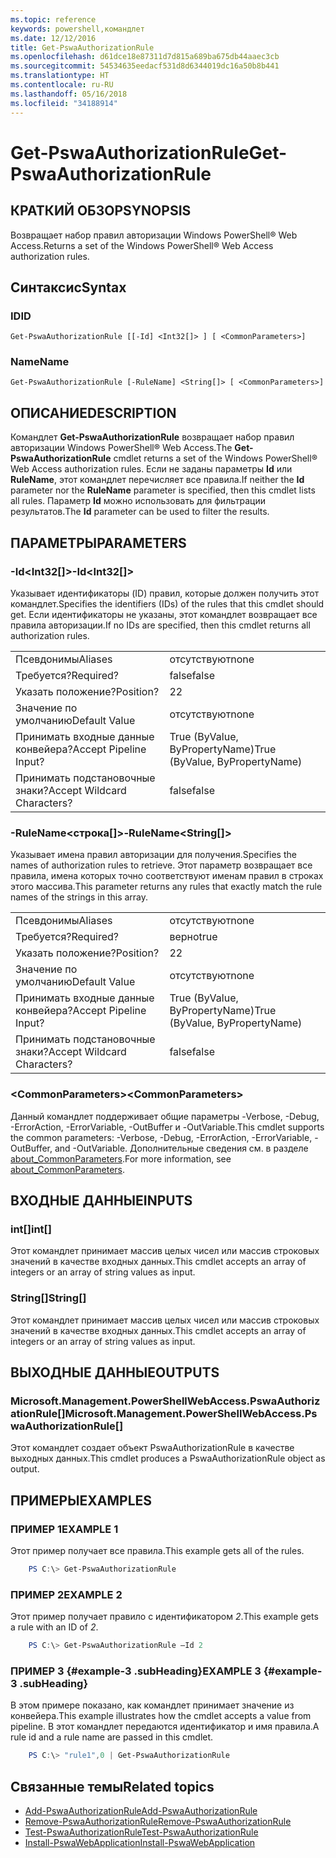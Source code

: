 ```yaml
---
ms.topic: reference
keywords: powershell,командлет
ms.date: 12/12/2016
title: Get-PswaAuthorizationRule
ms.openlocfilehash: d61dce18e87311d7d815a689ba675db44aaec3cb
ms.sourcegitcommit: 54534635eedacf531d8d6344019dc16a50b8b441
ms.translationtype: HT
ms.contentlocale: ru-RU
ms.lasthandoff: 05/16/2018
ms.locfileid: "34188914"
---
```

# <a name="get-pswaauthorizationrule"></a><span data-ttu-id="c001b-103">Get-PswaAuthorizationRule</span><span class="sxs-lookup"><span data-stu-id="c001b-103">Get-PswaAuthorizationRule</span></span>

## <a name="synopsis"></a><span data-ttu-id="c001b-104">КРАТКИЙ ОБЗОР</span><span class="sxs-lookup"><span data-stu-id="c001b-104">SYNOPSIS</span></span>

<span data-ttu-id="c001b-105">Возвращает набор правил авторизации Windows PowerShell® Web Access.</span><span class="sxs-lookup"><span data-stu-id="c001b-105">Returns a set of the Windows PowerShell® Web Access authorization rules.</span></span>

## <a name="syntax"></a><span data-ttu-id="c001b-106">Синтаксис</span><span class="sxs-lookup"><span data-stu-id="c001b-106">Syntax</span></span>

### <a name="id"></a><span data-ttu-id="c001b-107">ID</span><span class="sxs-lookup"><span data-stu-id="c001b-107">ID</span></span>
```
Get-PswaAuthorizationRule [[-Id] <Int32[]> ] [ <CommonParameters>]
```

### <a name="name"></a><span data-ttu-id="c001b-108">Name</span><span class="sxs-lookup"><span data-stu-id="c001b-108">Name</span></span>
```
Get-PswaAuthorizationRule [-RuleName] <String[]> [ <CommonParameters>]
```

## <a name="description"></a><span data-ttu-id="c001b-109">ОПИСАНИЕ</span><span class="sxs-lookup"><span data-stu-id="c001b-109">DESCRIPTION</span></span>

<span data-ttu-id="c001b-110">Командлет **Get-PswaAuthorizationRule** возвращает набор правил авторизации Windows PowerShell® Web Access.</span><span class="sxs-lookup"><span data-stu-id="c001b-110">The **Get-PswaAuthorizationRule** cmdlet returns a set of the Windows PowerShell® Web Access authorization rules.</span></span>
<span data-ttu-id="c001b-111">Если не заданы параметры **Id** или **RuleName**, этот командлет перечисляет все правила.</span><span class="sxs-lookup"><span data-stu-id="c001b-111">If neither the **Id** parameter nor the **RuleName** parameter is specified, then this cmdlet lists all rules.</span></span> <span data-ttu-id="c001b-112">Параметр **Id** можно использовать для фильтрации результатов.</span><span class="sxs-lookup"><span data-stu-id="c001b-112">The **Id** parameter can be used to filter the results.</span></span>

## <a name="parameters"></a><span data-ttu-id="c001b-113">ПАРАМЕТРЫ</span><span class="sxs-lookup"><span data-stu-id="c001b-113">PARAMETERS</span></span>

### <a name="-idltint32gt"></a><span data-ttu-id="c001b-114">-Id&lt;Int32\[\]&gt;</span><span class="sxs-lookup"><span data-stu-id="c001b-114">-Id&lt;Int32\[\]&gt;</span></span>

<span data-ttu-id="c001b-115">Указывает идентификаторы (ID) правил, которые должен получить этот командлет.</span><span class="sxs-lookup"><span data-stu-id="c001b-115">Specifies the identifiers (IDs) of the rules that this cmdlet should get.</span></span> <span data-ttu-id="c001b-116">Если идентификаторы не указаны, этот командлет возвращает все правила авторизации.</span><span class="sxs-lookup"><span data-stu-id="c001b-116">If no IDs are specified, then this cmdlet returns all authorization rules.</span></span>

|||
|-|-|
| <span data-ttu-id="c001b-117">Псевдонимы</span><span class="sxs-lookup"><span data-stu-id="c001b-117">Aliases</span></span>                              | <span data-ttu-id="c001b-118">отсутствуют</span><span class="sxs-lookup"><span data-stu-id="c001b-118">none</span></span>                                 |
| <span data-ttu-id="c001b-119">Требуется?</span><span class="sxs-lookup"><span data-stu-id="c001b-119">Required?</span></span>                            | <span data-ttu-id="c001b-120">false</span><span class="sxs-lookup"><span data-stu-id="c001b-120">false</span></span>                                |
| <span data-ttu-id="c001b-121">Указать положение?</span><span class="sxs-lookup"><span data-stu-id="c001b-121">Position?</span></span>                            | <span data-ttu-id="c001b-122">2</span><span class="sxs-lookup"><span data-stu-id="c001b-122">2</span></span>                                    |
| <span data-ttu-id="c001b-123">Значение по умолчанию</span><span class="sxs-lookup"><span data-stu-id="c001b-123">Default Value</span></span>                        | <span data-ttu-id="c001b-124">отсутствуют</span><span class="sxs-lookup"><span data-stu-id="c001b-124">none</span></span>                                 |
| <span data-ttu-id="c001b-125">Принимать входные данные конвейера?</span><span class="sxs-lookup"><span data-stu-id="c001b-125">Accept Pipeline Input?</span></span>               | <span data-ttu-id="c001b-126">True (ByValue, ByPropertyName)</span><span class="sxs-lookup"><span data-stu-id="c001b-126">True (ByValue, ByPropertyName)</span></span>       |
| <span data-ttu-id="c001b-127">Принимать подстановочные знаки?</span><span class="sxs-lookup"><span data-stu-id="c001b-127">Accept Wildcard Characters?</span></span>          | <span data-ttu-id="c001b-128">false</span><span class="sxs-lookup"><span data-stu-id="c001b-128">false</span></span>                                |

### <a name="-rulenameltstringgt"></a><span data-ttu-id="c001b-129">-RuleName&lt;строка\[\]&gt;</span><span class="sxs-lookup"><span data-stu-id="c001b-129">-RuleName&lt;String\[\]&gt;</span></span>

<span data-ttu-id="c001b-130">Указывает имена правил авторизации для получения.</span><span class="sxs-lookup"><span data-stu-id="c001b-130">Specifies the names of authorization rules to retrieve.</span></span> <span data-ttu-id="c001b-131">Этот параметр возвращает все правила, имена которых точно соответствуют именам правил в строках этого массива.</span><span class="sxs-lookup"><span data-stu-id="c001b-131">This parameter returns any rules that exactly match the rule names of the strings in this array.</span></span>

|||
|-|-|
| <span data-ttu-id="c001b-132">Псевдонимы</span><span class="sxs-lookup"><span data-stu-id="c001b-132">Aliases</span></span>                              | <span data-ttu-id="c001b-133">отсутствуют</span><span class="sxs-lookup"><span data-stu-id="c001b-133">none</span></span>                                 |
| <span data-ttu-id="c001b-134">Требуется?</span><span class="sxs-lookup"><span data-stu-id="c001b-134">Required?</span></span>                            | <span data-ttu-id="c001b-135">верно</span><span class="sxs-lookup"><span data-stu-id="c001b-135">true</span></span>                                 |
| <span data-ttu-id="c001b-136">Указать положение?</span><span class="sxs-lookup"><span data-stu-id="c001b-136">Position?</span></span>                            | <span data-ttu-id="c001b-137">2</span><span class="sxs-lookup"><span data-stu-id="c001b-137">2</span></span>                                    |
| <span data-ttu-id="c001b-138">Значение по умолчанию</span><span class="sxs-lookup"><span data-stu-id="c001b-138">Default Value</span></span>                        | <span data-ttu-id="c001b-139">отсутствуют</span><span class="sxs-lookup"><span data-stu-id="c001b-139">none</span></span>                                 |
| <span data-ttu-id="c001b-140">Принимать входные данные конвейера?</span><span class="sxs-lookup"><span data-stu-id="c001b-140">Accept Pipeline Input?</span></span>               | <span data-ttu-id="c001b-141">True (ByValue, ByPropertyName)</span><span class="sxs-lookup"><span data-stu-id="c001b-141">True (ByValue, ByPropertyName)</span></span>       |
| <span data-ttu-id="c001b-142">Принимать подстановочные знаки?</span><span class="sxs-lookup"><span data-stu-id="c001b-142">Accept Wildcard Characters?</span></span>          | <span data-ttu-id="c001b-143">false</span><span class="sxs-lookup"><span data-stu-id="c001b-143">false</span></span>                                |

### <a name="ltcommonparametersgt"></a><span data-ttu-id="c001b-144">&lt;CommonParameters&gt;</span><span class="sxs-lookup"><span data-stu-id="c001b-144">&lt;CommonParameters&gt;</span></span>

<span data-ttu-id="c001b-145">Данный командлет поддерживает общие параметры -Verbose, -Debug, -ErrorAction, -ErrorVariable, -OutBuffer и -OutVariable.</span><span class="sxs-lookup"><span data-stu-id="c001b-145">This cmdlet supports the common parameters: -Verbose, -Debug, -ErrorAction, -ErrorVariable, -OutBuffer, and -OutVariable.</span></span>
<span data-ttu-id="c001b-146">Дополнительные сведения см. в разделе [about_CommonParameters](http://go.microsoft.com/fwlink/p/?LinkID=113216).</span><span class="sxs-lookup"><span data-stu-id="c001b-146">For more information, see [about_CommonParameters](http://go.microsoft.com/fwlink/p/?LinkID=113216).</span></span>

## <a name="inputs"></a><span data-ttu-id="c001b-147">ВХОДНЫЕ ДАННЫЕ</span><span class="sxs-lookup"><span data-stu-id="c001b-147">INPUTS</span></span>

### <a name="int"></a><span data-ttu-id="c001b-148">int\[\]</span><span class="sxs-lookup"><span data-stu-id="c001b-148">int\[\]</span></span>

<span data-ttu-id="c001b-149">Этот командлет принимает массив целых чисел или массив строковых значений в качестве входных данных.</span><span class="sxs-lookup"><span data-stu-id="c001b-149">This cmdlet accepts an array of integers or an array of string values as input.</span></span>

### <a name="string"></a><span data-ttu-id="c001b-150">String\[\]</span><span class="sxs-lookup"><span data-stu-id="c001b-150">String\[\]</span></span>

<span data-ttu-id="c001b-151">Этот командлет принимает массив целых чисел или массив строковых значений в качестве входных данных.</span><span class="sxs-lookup"><span data-stu-id="c001b-151">This cmdlet accepts an array of integers or an array of string values as input.</span></span>

## <a name="outputs"></a><span data-ttu-id="c001b-152">ВЫХОДНЫЕ ДАННЫЕ</span><span class="sxs-lookup"><span data-stu-id="c001b-152">OUTPUTS</span></span>

### <a name="microsoftmanagementpowershellwebaccesspswaauthorizationrule"></a><span data-ttu-id="c001b-153">Microsoft.Management.PowerShellWebAccess.PswaAuthorizationRule\[\]</span><span class="sxs-lookup"><span data-stu-id="c001b-153">Microsoft.Management.PowerShellWebAccess.PswaAuthorizationRule\[\]</span></span>

<span data-ttu-id="c001b-154">Этот командлет создает объект PswaAuthorizationRule в качестве выходных данных.</span><span class="sxs-lookup"><span data-stu-id="c001b-154">This cmdlet produces a PswaAuthorizationRule object as output.</span></span>


## <a name="examples"></a><span data-ttu-id="c001b-155">ПРИМЕРЫ</span><span class="sxs-lookup"><span data-stu-id="c001b-155">EXAMPLES</span></span>

### <a name="example-1"></a><span data-ttu-id="c001b-156">ПРИМЕР 1</span><span class="sxs-lookup"><span data-stu-id="c001b-156">EXAMPLE 1</span></span>

<span data-ttu-id="c001b-157">Этот пример получает все правила.</span><span class="sxs-lookup"><span data-stu-id="c001b-157">This example gets all of the rules.</span></span>

```PowerShell
    PS C:\> Get-PswaAuthorizationRule
```

### <a name="example-2"></a><span data-ttu-id="c001b-158">ПРИМЕР 2</span><span class="sxs-lookup"><span data-stu-id="c001b-158">EXAMPLE 2</span></span>

<span data-ttu-id="c001b-159">Этот пример получает правило с идентификатором *2*.</span><span class="sxs-lookup"><span data-stu-id="c001b-159">This example gets a rule with an ID of *2*.</span></span>

```PowerShell
    PS C:\> Get-PswaAuthorizationRule –Id 2
```

### <a name="example-3-example-3-subheading"></a><span data-ttu-id="c001b-160">ПРИМЕР 3 {#example-3 .subHeading}</span><span class="sxs-lookup"><span data-stu-id="c001b-160">EXAMPLE 3 {#example-3 .subHeading}</span></span>

<span data-ttu-id="c001b-161">В этом примере показано, как командлет принимает значение из конвейера.</span><span class="sxs-lookup"><span data-stu-id="c001b-161">This example illustrates how the cmdlet accepts a value from pipeline.</span></span>
<span data-ttu-id="c001b-162">В этот командлет передаются идентификатор и имя правила.</span><span class="sxs-lookup"><span data-stu-id="c001b-162">A rule id and a rule name are passed in this cmdlet.</span></span>

```PowerShell
    PS C:\> "rule1",0 | Get-PswaAuthorizationRule
```

## <a name="related-topics"></a><span data-ttu-id="c001b-163">Связанные темы</span><span class="sxs-lookup"><span data-stu-id="c001b-163">Related topics</span></span>

- [<span data-ttu-id="c001b-164">Add-PswaAuthorizationRule</span><span class="sxs-lookup"><span data-stu-id="c001b-164">Add-PswaAuthorizationRule</span></span>](add-pswaauthorizationrule.md)
- [<span data-ttu-id="c001b-165">Remove-PswaAuthorizationRule</span><span class="sxs-lookup"><span data-stu-id="c001b-165">Remove-PswaAuthorizationRule</span></span>](remove-pswaauthorizationrule.md)
- [<span data-ttu-id="c001b-166">Test-PswaAuthorizationRule</span><span class="sxs-lookup"><span data-stu-id="c001b-166">Test-PswaAuthorizationRule</span></span>](test-pswaauthorizationrule.md)
- [<span data-ttu-id="c001b-167">Install-PswaWebApplication</span><span class="sxs-lookup"><span data-stu-id="c001b-167">Install-PswaWebApplication</span></span>](install-pswawebapplication.md)